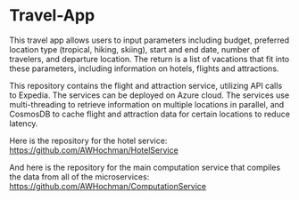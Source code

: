 # Travel-App
This travel app allows users to input parameters including budget, preferred location type (tropical, hiking, skiing), start and end date, number of travelers, and departure location. The return is a list of vacations that fit into these parameters, including information on hotels, flights and attractions.

This repository contains the flight and attraction service, utilizing API calls to Expedia. The services can be deployed on Azure cloud. The services use multi-threading to retrieve information on multiple locations in parallel, and CosmosDB to cache flight and attraction data for certain locations to reduce latency.

Here is the repository for the hotel service: https://github.com/AWHochman/HotelService

And here is the repository for the main computation service that compiles the data from all of the microservices: https://github.com/AWHochman/ComputationService
